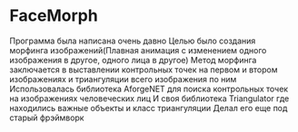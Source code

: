 # FaceMorph
Программа была написана очень давно Целью было создания морфинга изображений(Плавная анимация с изменением одного изображения в другое, одного лица в другое) Метод морфинга заключается в выставлении контрольных точек на первом и втором изображениях и триангуляции всего изображения по ним Использовалась библиотека AforgeNET для поиска контрольных точек на изображениях человеческих лиц И своя библиотека Triangulator где находились важные объекты и класс триангуляции Делал его еще под старый фрэймворк
